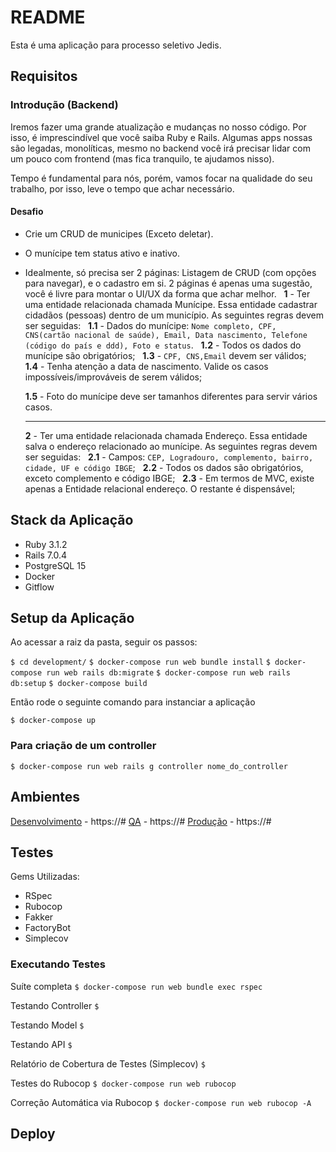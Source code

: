 # README

Esta é uma aplicação para processo seletivo Jedis.

## Requisitos

### Introdução (Backend)

Iremos fazer uma grande atualização e mudanças no nosso código. Por isso, é imprescindível que você saiba Ruby e Rails. Algumas apps nossas são legadas, monolíticas, mesmo no backend você irá precisar lidar com um pouco com frontend (mas fica tranquilo, te ajudamos nisso).

Tempo é fundamental para nós, porém, vamos focar na qualidade do seu trabalho, por isso, leve o tempo que achar necessário.

#### Desafio

- Crie um CRUD de municipes (Exceto deletar).
- O munícipe tem status ativo e inativo.
- Idealmente, só precisa ser 2 páginas: Listagem de CRUD (com opções para navegar), e o cadastro em si. 2 páginas é apenas uma sugestão, você é livre para montar o UI/UX da forma que achar melhor.
  &nbsp;
  **1** - Ter uma entidade relacionada chamada Munícipe. Essa entidade cadastrar cidadãos (pessoas) dentro de um município. As seguintes regras devem ser seguidas:
  &nbsp;
  **1.1** - Dados do munícipe: `Nome completo, CPF, CNS(cartão nacional de saúde), Email, Data nascimento, Telefone (código do país e ddd), Foto e status`.
  &nbsp;
  **1.2** - Todos os dados do munícipe são obrigatórios;
  &nbsp;
  **1.3** - `CPF, CNS,Email` devem ser válidos;
  &nbsp;
  **1.4** - Tenha atenção a data de nascimento. Valide os casos impossíveis/improváveis de serem válidos;

  **1.5** - Foto do munícipe deve ser tamanhos diferentes para servir vários casos.

  ---

  **2** - Ter uma entidade relacionada chamada Endereço. Essa entidade salva o endereço relacionado ao munícipe. As seguintes regras devem ser seguidas:
  &nbsp;
  **2.1** - Campos: `CEP, Logradouro, complemento, bairro, cidade, UF e código IBGE`;
  &nbsp;
  **2.2** - Todos os dados são obrigatórios, exceto complemento e código IBGE;
  &nbsp;
  **2.3** - Em termos de MVC, existe apenas a Entidade relacional endereço. O restante é dispensável;

## Stack da Aplicação

- Ruby 3.1.2
- Rails 7.0.4
- PostgreSQL 15
- Docker
- Gitflow

## Setup da Aplicação

Ao acessar a raiz da pasta, seguir os passos:

`$ cd development/`
`$ docker-compose run web bundle install`
`$ docker-compose run web rails db:migrate`
`$ docker-compose run web rails db:setup`
`$ docker-compose build`

Então rode o seguinte comando para instanciar a aplicação

`$ docker-compose up`

### Para criação de um controller

`$ docker-compose run web rails g controller nome_do_controller`

## Ambientes

[Desenvolvimento](https://#) - https://#
[QA](https://#) - https://#
[Produção](https://#) - https://#

## Testes

Gems Utilizadas:

- RSpec
- Rubocop
- Fakker
- FactoryBot
- Simplecov

### Executando Testes

Suíte completa
`$ docker-compose run web bundle exec rspec`

Testando Controller
`$ `

Testando Model
`$ `

Testando API
`$ `

Relatório de Cobertura de Testes (Simplecov)
`$ `

Testes do Rubocop
`$ docker-compose run web rubocop`

Correção Automática via Rubocop
`$ docker-compose run web rubocop -A`
## Deploy
